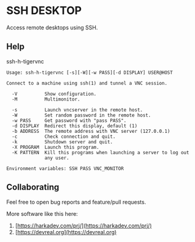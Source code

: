 SSH DESKTOP
===========

Access remote desktops using SSH.

## Help

ssh-h-tigervnc

    Usage: ssh-h-tigervnc [-s][-W][-w PASS][-d DISPLAY] USER@HOST
    
    Connect to a machine using ssh(1) and tunnel a VNC session.
    
      -V          Show configuration.
      -M          Multimonitor.
    
      -s          Launch vncserver in the remote host.
      -W          Set random password in the remote host.
      -w PASS     Get password with "pass PASS".
      -d DISPLAY  Redirect this display, default (1)
      -b ADDRESS  The remote address with VNC server (127.0.0.1)
      -c          Check connection and quit.
      -k          Shutdown server and quit.
      -X PROGRAM  Launch this program.
      -K PATTERN  Kill this programs when launching a server to log out
                  any user.
    
    Environment variables: SSH PASS VNC_MONITOR

## Collaborating

Feel free to open bug reports and feature/pull requests.

More software like this here:

1. [https://harkadev.com/prj/](https://harkadev.com/prj/)
2. [https://devreal.org](https://devreal.org)

